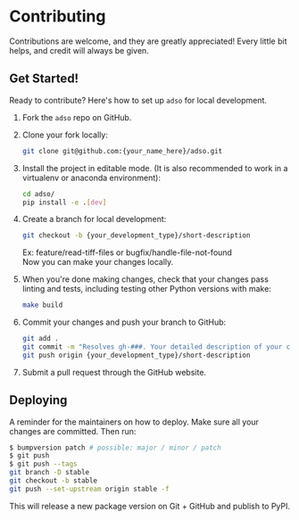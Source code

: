 # Contributing

Contributions are welcome, and they are greatly appreciated! Every little bit
helps, and credit will always be given.

## Get Started!
Ready to contribute? Here's how to set up `adso` for local development.

1. Fork the `adso` repo on GitHub.

2. Clone your fork locally:

    ```bash
    git clone git@github.com:{your_name_here}/adso.git
    ```

3. Install the project in editable mode. (It is also recommended to work in a virtualenv or anaconda environment):

    ```bash
    cd adso/
    pip install -e .[dev]
    ```

4. Create a branch for local development:

    ```bash
    git checkout -b {your_development_type}/short-description
    ```

    Ex: feature/read-tiff-files or bugfix/handle-file-not-found<br>
    Now you can make your changes locally.

5. When you're done making changes, check that your changes pass linting and
   tests, including testing other Python versions with make:

    ```bash
    make build
    ```

6. Commit your changes and push your branch to GitHub:

    ```bash
    git add .
    git commit -m "Resolves gh-###. Your detailed description of your changes."
    git push origin {your_development_type}/short-description
    ```

7. Submit a pull request through the GitHub website.

## Deploying

A reminder for the maintainers on how to deploy.
Make sure all your changes are committed.
Then run:

```bash
$ bumpversion patch # possible: major / minor / patch
$ git push
$ git push --tags
git branch -D stable
git checkout -b stable
git push --set-upstream origin stable -f
```

This will release a new package version on Git + GitHub and publish to PyPI.
